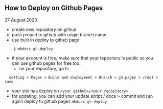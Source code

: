 ## How to Deploy on Github Pages

27 August 2023

* create new repository on github
* push project to github with origin branch name
* use built in deploy to github page
```shell
    $ mkdocs gh-deploy
```
* if your account is free, make sure that your repository is public so you can use github pages for free too.
  * on your repository, go to 
```
  setting > Pages > Build and deployment > Branch > gh-pages > /root > save
```
* your site has deploy on `<your github>/<your repository>`
* for updating, you can add your update script / docs > commit and run again deploy to github pages `mkdocs gh-deploy`